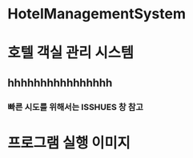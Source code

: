 # HotelManagementSystem
<h1>호텔 객실 관리 시스템</h1>
<h2> hhhhhhhhhhhhhhhh </h2>
<h3> 빠른 시도를 위해서는 ISSHUES 창 참고 </h3>

<h1>프로그램 실행 이미지</h1>
